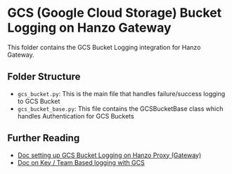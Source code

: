 # GCS (Google Cloud Storage) Bucket Logging on Hanzo Gateway 

This folder contains the GCS Bucket Logging integration for Hanzo Gateway. 

## Folder Structure 

- `gcs_bucket.py`: This is the main file that handles failure/success logging to GCS Bucket
- `gcs_bucket_base.py`: This file contains the GCSBucketBase class which handles Authentication for GCS Buckets

## Further Reading
- [Doc setting up GCS Bucket Logging on Hanzo Proxy (Gateway)](https://docs.llm.ai/docs/proxy/bucket)
- [Doc on Key / Team Based logging with GCS](https://docs.llm.ai/docs/proxy/team_logging)